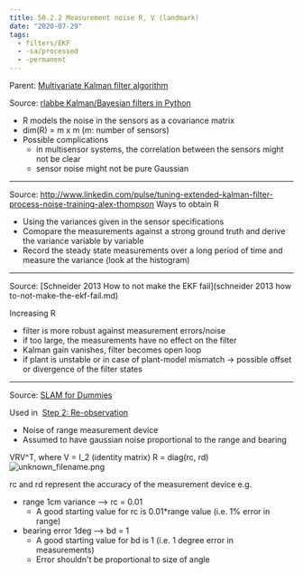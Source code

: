 ```yaml
---
title: 50.2.2 Measurement noise R, V (landmark)
date: "2020-07-29"
tags:
  - filters/EKF
  - -sa/processed
  - -permanent
---
```


Parent: [Multivariate Kalman filter algorithm](multivariate-kalman-filter-algorithm.md)

Source: [rlabbe Kalman/Bayesian filters in Python](rlabbe-kalman_bayesian-filters-in-python.md)

*   R models the noise in the sensors as a covariance matrix
*   dim(R) = m x m (m: number of sensors)
*   Possible complications
    *   in multisensor systems, the correlation between the sensors might not be clear
    *   sensor noise might not be pure Gaussian

* * *

Source: <http://www.linkedin.com/pulse/tuning-extended-kalman-filter-process-noise-training-alex-thompson>
Ways to obtain R

*   Using the variances given in the sensor specifications
*   Comopare the measurements against a strong ground truth and derive the variance variable by variable
*   Record the steady state measurements over a long period of time and measure the variance (look at the histogram)

* * *

Source: [Schneider 2013 How to not make the EKF fail](schneider 2013 how to-not-make-the-ekf-fail.md)

Increasing R

*   filter is more robust against measurement errors/noise
*   if too large, the measurements have no effect on the filter
*   Kalman gain vanishes, filter becomes open loop
*   if plant is unstable or in case of plant-model mismatch -> possible offset or divergence of the filter states

* * *

Source: [SLAM for Dummies](slam-for-dummies.md)

Used in  [Step 2: Re-observation](studienarbeit/ekf-2-reobservation.md)

*   Noise of range measurement device
*   Assumed to have gaussian noise proportional to the range and bearing

VRV^T, where V = I\_2 (identity matrix)
R = diag(rc, rd)
![unknown_filename.png](./_resources/50.2.2_Measurement_noise_R,_V_(landmark).resources/unknown_filename.png)

rc and rd represent the accuracy of the measurement device
e.g.

*   range 1cm variance --> rc = 0.01
    *   A good starting value for rc is 0.01\*range value (i.e. 1% error in range)
*   bearing error 1deg --> bd = 1
    *   A good starting value for bd is 1 (i.e. 1 degree error in measurements)
    *   Error shouldn't be proportional to size of angle

